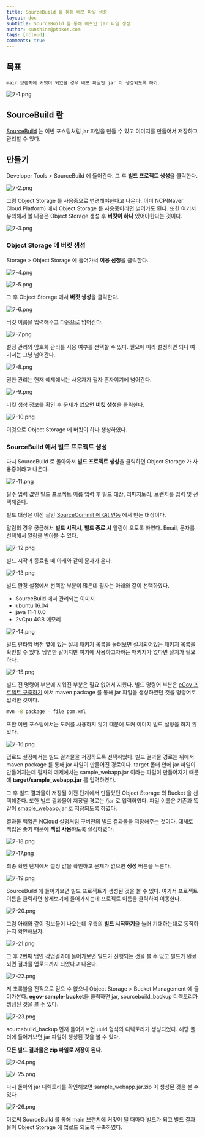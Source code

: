 ```yaml
---
title: SourceBuild 를 통해 배포 파일 생성
layout: doc
subtitle: SourceBuild 를 통해 배포인 jar 파일 생성
author: sunshine@ptokos.com
tags: [ncloud]
comments: true
---
```


## 목표
`main 브랜치에 커밋이 되었을 경우 배포 파일인 jar 이 생성되도록 하기`.

![7-1.png](/assets/img/ncloud-sourcepipeline/7-1.png)

## SourceBuild 란
[SourceBuild](https://www.ncloud.com/product/devTools/sourceBuild) 는 이번 포스팅처럼 jar 파일을 만들 수 있고 이미지를 만들어서 저장하고 관리할 수 있다.

## 만들기
Developer Tools > SourceBuild 에 들어간다.
그 후 **빌드 프로젝트 생성**을 클릭한다.

![7-2.png](/assets/img/ncloud-sourcepipeline/7-2.png)

그럼 Object Storage 를 사용중으로 변경해야한다고 나온다.
이미 NCP(Naver Cloud Platform) 에서 Object Storage 를 사용중이라면 넘어가도 된다.
또한 여기서 유의해서 볼 내용은 Object Storage 생성 후 **버킷이 하나** 있어야한다는 것이다.

![7-3.png](/assets/img/ncloud-sourcepipeline/7-3.png)

### Object Storage 에 버킷 생성
Storage > Object Storage 에 들어가서 **이용 신청**을 클릭한다.

![7-4.png](/assets/img/ncloud-sourcepipeline/7-4.png)

![7-5.png](/assets/img/ncloud-sourcepipeline/7-5.png)

그 후 Object Storage 에서 **버킷 생성**을 클릭한다.

![7-6.png](/assets/img/ncloud-sourcepipeline/7-6.png)

버킷 이름을 입력해주고 다음으로 넘어간다.


![7-7.png](/assets/img/ncloud-sourcepipeline/7-7.png)

설정 관리와 암호화 관리를 사용 여부를 선택할 수 있다. 
필요에 따라 설정하면 되나 여기서는 그냥 넘어간다.

![7-8.png](/assets/img/ncloud-sourcepipeline/7-8.png)

권한 관리는 현재 예제에서는 사용자가 필자 혼자이기에 넘어간다.

![7-9.png](/assets/img/ncloud-sourcepipeline/7-9.png)

버킷 생성 정보를 확인 후 문제가 없으면 **버킷 생성**을 클릭한다.

![7-10.png](/assets/img/ncloud-sourcepipeline/7-10.png)

이것으로 Object Storage 에 버킷이 하나 생성하였다.

### SourceBuild 에서 빌드 프로젝트 생성
다시 SourceBuild 로 돌아와서 **빌드 프로젝트 생성**을 클릭하면 Object Storage 가 사용중이라고 나온다.

![7-11.png](/assets/img/ncloud-sourcepipeline/7-11.png)

필수 입력 값인 빌드 프로젝트 이름 입력 후 빌드 대상, 리파지토리, 브랜치를 입력 및 선택해준다.

빌드 대상은 이전 글인 [SourceCommit 에 Git 연동](/docs/ncloud-sourcepipeline/2023-06-21-source-commit/) 에서 만든 대상이다.  

알림의 경우 궁금해서 **빌드 시작시**, **빌드 종료 시** 알림이 오도록 하였다.
Email, 문자를 선택해서 알림을 받아볼 수 있다.

![7-12.png](/assets/img/ncloud-sourcepipeline/7-12.png)

빌드 시작과 종료될 때 아래와 같이 문자가 온다.

![7-13.png](/assets/img/ncloud-sourcepipeline/7-13.png)

빌드 환경 설정에서 선택할 부분이 많은데 필자는 아래와 같이 선택하였다.

- SourceBuild 에서 관리되는 이미지
- ubuntu 16.04
- java 11-1.0.0
- 2vCpu 4GB 메모리

![7-14.png](/assets/img/ncloud-sourcepipeline/7-14.png)

빌드 런타임 버전 옆에 있는 설치 패키지 목록을 눌러보면 설치되어있는 패키지 목록을 확인할 수 있다.
당연한 말이지만 여기에 사용하고자하는 패키지가 없다면 설치가 필요하다.

![7-15.png](/assets/img/ncloud-sourcepipeline/7-15.png)

빌드 전 명령어 부분에 지워진 부분은 필요 없어서 지웠다.
빌드 명령어 부분은 [eGov 프로젝트 구축하기](/docs/ncloud-sourcepipeline/2023-06-18-setup-egov/) 에서 maven package 를 통해 jar 파일을 생성하였던 것을 명령어로 입력한 것이다.

```bash
mvn -B package - file pom.xml
```

또한 이번 포스팅에서는 도커를 사용하지 않기 때문에 도커 이미지 빌드 설정을 하지 않았다.

![7-16.png](/assets/img/ncloud-sourcepipeline/7-16.png)

업로드 설정에서는 빌드 결과물을 저장하도록 선택하였다.
빌드 결과물 경로는 위에서 maven package 를 통해 jar 파일이 만들어진 경로이다.
target 폴더 안에 jar 파일이 만들어지는데 필자의 예제에서는 sample_webapp.jar 이라는 파일이 만들어지기 때문에 **target/sample_webapp.jar** 를 입력하였다.

그 후 빌드 결과물이 저장될 이전 단계에서 만들었던 Object Storage 의 Bucket 을 선택해준다.
또한 빌드 결과물이 저장될 경로는 /jar 로 입력하였다. 파일 이름은 기존과 똑같이 smaple_webapp.jar 로 저장되도록 하였다.

결과물 백업은 NCloud 설명처럼 구버전의 빌드 결과물을 저장해주는 것이다.
대체로 백업은 좋기 때문에 **백업 사용**하도록 설정하였다.

![7-18.png](/assets/img/ncloud-sourcepipeline/7-18.png)

![7-17.png](/assets/img/ncloud-sourcepipeline/7-17.png)

최종 확인 단계에서 설정 값을 확인하고 문제가 없으면 **생성** 버튼을 누른다.

![7-19.png](/assets/img/ncloud-sourcepipeline/7-19.png)

SourceBuild 에 들어가보면 빌드 프로젝트가 생성된 것을 볼 수 있다.
여기서 프로젝트 이름을 클릭하면 상세보기에 들어가지는데 프로젝트 이름을 클릭하여 이동한다.

![7-20.png](/assets/img/ncloud-sourcepipeline/7-20.png)

그럼 아래와 같이 정보들이 나오는데 우측의 **빌드 시작하기**을 눌러 기대하는대로 동작하는지 확인해보자.

![7-21.png](/assets/img/ncloud-sourcepipeline/7-21.png)

그 후 2번째 탭인 작업결과에 들어가보면 빌드가 진행되는 것을 볼 수 있고 빌드가 완료되면 결과물 업로드까지 되었다고 나온다.

![7-22.png](/assets/img/ncloud-sourcepipeline/7-22.png)

저 초록불을 전적으로 믿으 수 없으니 Object Storage > Bucket Management 에 들어가본다.
**egov-sample-bucket**을 클릭하면 jar, sourcebuild_backup 디렉토리가 생성된 것을 볼 수 있다.

![7-23.png](/assets/img/ncloud-sourcepipeline/7-23.png)

sourcebuild_backup 먼저 들어가보면 uuid 형식의 디렉토리가 생성되었다. 
해당 폴더에 들어가보면 jar 파일이 생성된 것을 볼 수 있다.

**모든 빌드 결과물은 zip 파일로 저장이 된다.**

![7-24.png](/assets/img/ncloud-sourcepipeline/7-24.png)

![7-25.png](/assets/img/ncloud-sourcepipeline/7-25.png)

다시 돌아와 jar 디렉토리를 확인해보면 sample_webapp.jar.zip 이 생성된 것을 볼 수 있다.

![7-26.png](/assets/img/ncloud-sourcepipeline/7-26.png)

이로써 SourceBuild 를 통해 main 브랜치에 커밋이 될 때마다 빌드가 되고 빌드 결과물이 Object Storage 에 업로드 되도록 구축하였다.




























